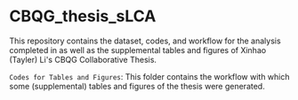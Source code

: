 # CBQG_thesis_sLCA

This repository contains the dataset, codes, and workflow for the analysis completed in as well as the supplemental tables and figures of Xinhao (Tayler) Li's CBQG Collaborative Thesis.

`Codes for Tables and Figures`: This folder contains the workflow with which some (supplemental) tables and figures of the thesis were generated.
